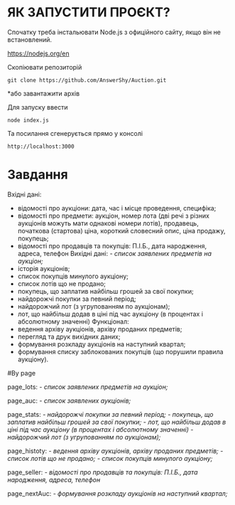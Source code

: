 # ЯК ЗАПУСТИТИ ПРОЄКТ?

Спочатку треба інстальювати Node.js з офиційного сайту, якщо він не встановлений.

https://nodejs.org/en

Скопіювати репозиторій

    git clone https://github.com/AnswerShy/Auction.git 

*або завантажити архів

Для запуску ввести 

    node index.js

Та посилання сгенерується прямо у консолі

    http://localhost:3000

# Завдання

Вхідні дані:
- відомості про аукціони: дата, час і місце проведення, специфіка;
- відомості про предмети: аукціон, номер лота (дві речі з різних аукціонів можуть мати однакові номери лотів), продавець, початкова (стартова) ціна, короткий словесний опис, ціна продажу, покупець;
- відомості про продавців та покупців: П.І.Б., дата народження, адреса,
телефон
Вихідні дані:
*- список заявлених предметів на аукціон;*
- історія аукціонів;
- список покупців минулого аукціону;
- список лотів що не продано;
- покупець, що заплатив найбільш грошей за свої покупки;
- найдорожчі покупки за певний період;
- найдорожчий лот (з угрупованням по аукціонам);
- лот, що найбільш додав в ціні під час аукціону (в процентах і абсолютному значенні)
Функціонал:
- ведення архіву аукціонів, архіву проданих предметів;
- перегляд та друк вихідних даних;
- формування розкладу аукціонів на наступний квартал;
- формування списку заблокованих покупців (що порушили правила
аукціону).

#By page

page_lots:
*- список заявлених предметів на аукціон;*

page_auc:
*- список заявлених аукціонів;*

page_stats:
*- найдорожчі покупки за певний період;*
*- покупець, що заплатив найбільш грошей за свої покупки;*
*- лот, що найбільш додав в ціні під час аукціону (в процентах і абсолютному значенні)*
*- найдорожчий лот (з угрупованням по аукціонам);*

page_histoty:
*- ведення архіву аукціонів, архіву проданих предметів;*
*- список лотів що не продано;*
*- список покупців минулого аукціону;*

page_seller:
*- відомості про продавців та покупців: П.І.Б., дата народження, адреса, телефон*

page_nextAuc:
*- формування розкладу аукціонів на наступний квартал;*
